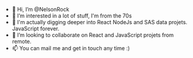 - 👋 Hi, I’m @NelsonRock
- 👀 I’m interested in a lot of stuff, I'm from the 70s
- 🌱 I'm actually digging deeper into React NodeJs and SAS data projets. JavaScript forever. 
- 💞️ I’m looking to collaborate on React and JavaScript projets from remote.
- 📫 You can mail me and get in touch any time :)  

<!---
NelsonRock/NelsonRock is a ✨ special ✨ repository because its `README.md` (this file) appears on your GitHub profile.
You can click the Preview link to take a look at your changes.
--->

